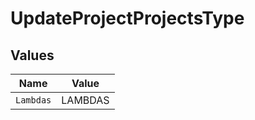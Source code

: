 # UpdateProjectProjectsType


## Values

| Name      | Value     |
| --------- | --------- |
| `Lambdas` | LAMBDAS   |